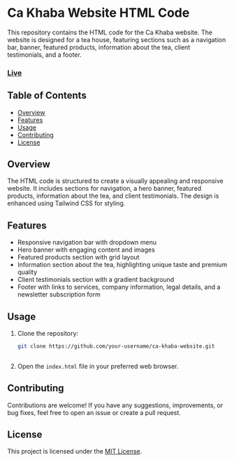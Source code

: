 # Ca Khaba Website HTML Code

This repository contains the HTML code for the Ca Khaba website. The website is designed for a tea house, featuring sections such as a navigation bar, banner, featured products, information about the tea, client testimonials, and a footer.

### [Live](https://nrbnayon.github.io/Ca-khaba/)

## Table of Contents

- [Overview](#overview)
- [Features](#features)
- [Usage](#usage)
- [Contributing](#contributing)
- [License](#license)

## Overview

The HTML code is structured to create a visually appealing and responsive website. It includes sections for navigation, a hero banner, featured products, information about the tea, and client testimonials. The design is enhanced using Tailwind CSS for styling.

## Features

- Responsive navigation bar with dropdown menu
- Hero banner with engaging content and images
- Featured products section with grid layout
- Information section about the tea, highlighting unique taste and premium quality
- Client testimonials section with a gradient background
- Footer with links to services, company information, legal details, and a newsletter subscription form

## Usage

1. Clone the repository:

   ```bash
   git clone https://github.com/your-username/ca-khaba-website.git
  

2. Open the `index.html` file in your preferred web browser.

## Contributing

Contributions are welcome! If you have any suggestions, improvements, or bug fixes, feel free to open an issue or create a pull request.

## License

This project is licensed under the [MIT License](LICENSE).
